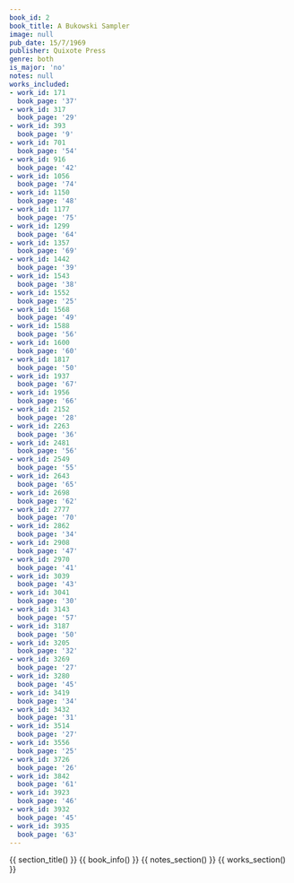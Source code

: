 ```yaml
---
book_id: 2
book_title: A Bukowski Sampler
image: null
pub_date: 15/7/1969
publisher: Quixote Press
genre: both
is_major: 'no'
notes: null
works_included:
- work_id: 171
  book_page: '37'
- work_id: 317
  book_page: '29'
- work_id: 393
  book_page: '9'
- work_id: 701
  book_page: '54'
- work_id: 916
  book_page: '42'
- work_id: 1056
  book_page: '74'
- work_id: 1150
  book_page: '48'
- work_id: 1177
  book_page: '75'
- work_id: 1299
  book_page: '64'
- work_id: 1357
  book_page: '69'
- work_id: 1442
  book_page: '39'
- work_id: 1543
  book_page: '38'
- work_id: 1552
  book_page: '25'
- work_id: 1568
  book_page: '49'
- work_id: 1588
  book_page: '56'
- work_id: 1600
  book_page: '60'
- work_id: 1817
  book_page: '50'
- work_id: 1937
  book_page: '67'
- work_id: 1956
  book_page: '66'
- work_id: 2152
  book_page: '28'
- work_id: 2263
  book_page: '36'
- work_id: 2481
  book_page: '56'
- work_id: 2549
  book_page: '55'
- work_id: 2643
  book_page: '65'
- work_id: 2698
  book_page: '62'
- work_id: 2777
  book_page: '70'
- work_id: 2862
  book_page: '34'
- work_id: 2908
  book_page: '47'
- work_id: 2970
  book_page: '41'
- work_id: 3039
  book_page: '43'
- work_id: 3041
  book_page: '30'
- work_id: 3143
  book_page: '57'
- work_id: 3187
  book_page: '50'
- work_id: 3205
  book_page: '32'
- work_id: 3269
  book_page: '27'
- work_id: 3280
  book_page: '45'
- work_id: 3419
  book_page: '34'
- work_id: 3432
  book_page: '31'
- work_id: 3514
  book_page: '27'
- work_id: 3556
  book_page: '25'
- work_id: 3726
  book_page: '26'
- work_id: 3842
  book_page: '61'
- work_id: 3923
  book_page: '46'
- work_id: 3932
  book_page: '45'
- work_id: 3935
  book_page: '63'
---
```


{{ section_title() }}
{{ book_info() }}
{{ notes_section() }}
{{ works_section() }}
